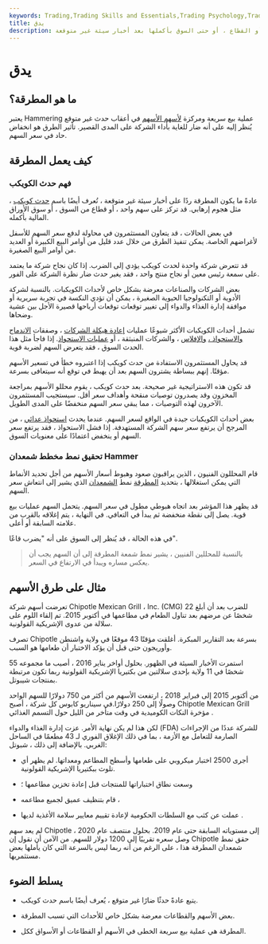 ```yaml
---
keywords: Trading,Trading Skills and Essentials,Trading Psychology,Trading Skills
title: يدق
description: المطرقة في أسواق الأسهم هي عملية بيع سريعة لأسهم أحد الأسهم ، أو القطاع ، أو حتى السوق بأكملها بعد أخبار سيئة غير متوقعة.
---
```


# يدق
## ما هو المطرقة؟

يعتبر Hammering عملية بيع سريعة ومركزة [لأسهم الأسهم](/shares) في أعقاب حدث غير متوقع يُنظر إليه على أنه ضار للغاية بأداء الشركة على المدى القصير. تأثير الطرق هو انخفاض حاد في سعر السهم.

## كيف يعمل المطرقة

### فهم حدث الكويكب

عادةً ما يكون المطرقة ردًا على أخبار سيئة غير متوقعة ، تُعرف أيضًا باسم [حدث كويكب](/asteroid-event) ، مثل هجوم إرهابي. قد تركز على سهم واحد ، أو قطاع من السوق ، أو سوق الأوراق المالية بأكمله.

في بعض الحالات ، قد يتعاون المستثمرون في محاولة لدفع سعر السهم للأسفل لأغراضهم الخاصة. يمكن تنفيذ الطرق من خلال عدد قليل من أوامر البيع الكبيرة أو العديد من أوامر البيع الصغيرة.

قد تتعرض شركة واحدة لحدث كويكب يؤدي إلى الضرب. إذا كان نجاح شركة ما يعتمد على سمعة رئيس معين أو نجاح منتج واحد ، فقد يغير حدث ضار نظرة الشركة على الفور.

بعض الشركات والصناعات معرضة بشكل خاص لأحداث الكويكبات. بالنسبة لشركة الأدوية أو التكنولوجيا الحيوية الصغيرة ، يمكن أن تؤدي النكسة في تجربة سريرية أو موافقة إدارة الغذاء والدواء إلى تغيير توقعات توقعات أرباحها قصيرة الأجل بين عشية وضحاها.

تشمل أحداث الكويكبات الأكثر شيوعًا عمليات [إعادة هيكلة الشركات](/restructuring) ، وصفقات [الاندماج والاستحواذ ،](/merger) [والإفلاس](/bankruptcy) ، والشركات المنبثقة ، أو [عمليات الاستحواذ](/takeover). إذا فاجأ مثل هذا الحدث السوق ، فقد يتعرض السهم لضربة قوية.

قد يحاول المستثمرون الاستفادة من حدث كويكب إذا اعتبروه خطأ في تسعير الأسهم مؤقتًا. إنهم ببساطة يشترون السهم بعد أن يهبط في توقع أنه سيتعافى بسرعة.

قد تكون هذه الاستراتيجية غير صحيحة. بعد حدث كويكب ، يقوم محللو الأسهم بمراجعة المخزون وقد يصدرون توصيات منقحة وأهداف سعر أقل. سيستجيب المستثمرون الآخرون لهذه التوصيات ، مما يبقي سعر السهم منخفضًا على المدى الطويل.

بعض أحداث الكويكبات جيدة في الواقع لسعر السهم. عندما يحدث [استحواذ عدائي](/hostiletakeover) ، من المرجح أن يرتفع سعر سهم الشركة المستهدفة. إذا فشل الاستحواذ ، فقد يرتفع سعر السهم أو ينخفض اعتمادًا على معنويات السوق.

### تحقيق نمط مخطط شمعدان Hammer

قام المحللون الفنيون ، الذين يراقبون صعود وهبوط أسعار الأسهم من أجل تحديد الأنماط التي يمكن استغلالها ، بتحديد [المطرقة](/hammer) نمط [الشمعدان](/candlestick) الذي يشير إلى انتعاش سعر السهم.

قد يظهر هذا المؤشر بعد اتجاه هبوطي مطول في سعر السهم. يتحمل السهم عمليات بيع قوية. يصل إلى نقطة منخفضة ثم يبدأ في التعافي. في النهاية ، يتم إغلاقه بالقرب من علامته السابقة أو أعلى.

في هذه الحالة ، قد يُنظر إلى السوق على أنه "يضرب قاعًا".

> بالنسبة للمحللين الفنيين ، يشير نمط شمعة المطرقة إلى أن السهم يجب أن يعكس مساره ويبدأ في الارتفاع في السعر.

>

## مثال على طرق الأسهم

تعرضت أسهم شركة Chipotle Mexican Grill ، Inc. (CMG) للضرب بعد أن أبلغ 22 شخصًا عن مرضهم بعد تناول الطعام في مطاعمها في أكتوبر 2015. تم إلقاء اللوم على سلالة من عدوى الإشريكية القولونية.

تصرف Chipotle بسرعة بعد التقارير المبكرة. أغلقت مؤقتًا 43 موقعًا في ولاية واشنطن وأوريجون حتى قبل أن يؤكد الاختبار أن طعامها هو السبب.

استمرت الأخبار السيئة في الظهور. بحلول أواخر يناير 2016 ، أصيب ما مجموعه 55 شخصًا في 11 ولاية بإحدى سلالتين من بكتيريا الإشريكية القولونية ربما تكون مرتبطة بمنتجات شيبوتل.

من أكتوبر 2015 إلى فبراير 2018 ، ارتفعت الأسهم من أكثر من 750 دولارًا للسهم الواحد وصولًا إلى 250 دولارًا.في سيناريو كابوس كل شركة ، أصبح Chipotle Mexican Grill مؤخرة النكات الكوميدية في وقت متأخر من الليل حول التسمم الغذائي .

لكن هذا لم يكن نهاية الأمر. عزت إدارة الغذاء والدواء (FDA) للشركة عددًا من الإجراءات الصارمة للتعامل مع الأزمة ، بما في ذلك الإغلاق الفوري لـ 43 مطعمًا في الساحل الغربي. بالإضافة إلى ذلك ، شبوتل:

- أجرى 2500 اختبار ميكروبي على طعامها وأسطح المطاعم ومعداتها. لم يظهر أي تلوث ببكتيريا الإشريكية القولونية.

- وسعت نطاق اختباراتها للمنتجات قبل إعادة تخزين مطاعمها ؛

- قام بتنظيف عميق لجميع مطاعمه ،

- عملت عن كثب مع السلطات الحكومية لإعادة تقييم معايير سلامة الأغذية لديها .

لم يعد سهم Chipotle إلى مستوياته السابقة حتى عام 2019. بحلول منتصف عام 2020 ، وصل سعره تقريبًا إلى 1200 دولار للسهم. من الآمن أن نقول إن Chipotle حقق نمط شمعدان المطرقة هذا ، على الرغم من أنه ربما ليس بالسرعة التي كان يأملها بعض مستثمريها.

## يسلط الضوء

- يتبع عادةً حدثًا ضارًا غير متوقع ، يُعرف أيضًا باسم حدث كويكب.

- بعض الأسهم والقطاعات معرضة بشكل خاص للأحداث التي تسبب المطرقة.

- المطرقة هي عملية بيع سريعة الخطى في الأسهم أو القطاعات أو الأسواق ككل.

